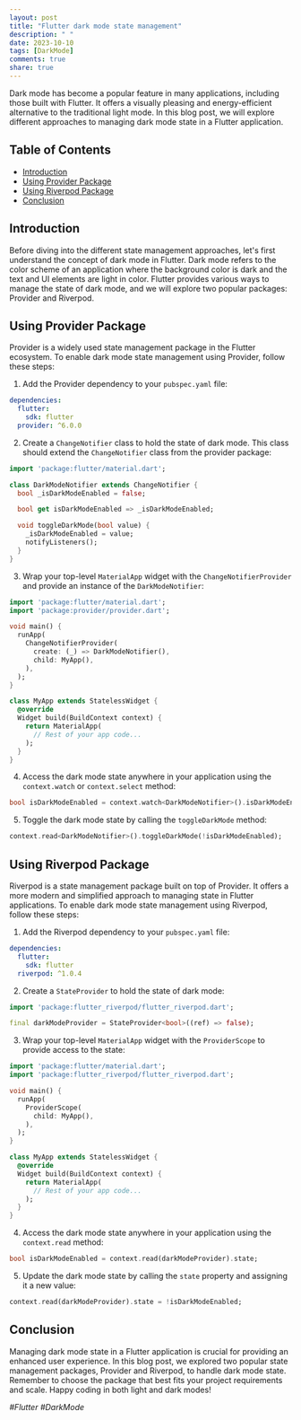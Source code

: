 ```yaml
---
layout: post
title: "Flutter dark mode state management"
description: " "
date: 2023-10-10
tags: [DarkMode]
comments: true
share: true
---
```


Dark mode has become a popular feature in many applications, including those built with Flutter. It offers a visually pleasing and energy-efficient alternative to the traditional light mode. In this blog post, we will explore different approaches to managing dark mode state in a Flutter application.

## Table of Contents
- [Introduction](#introduction)
- [Using Provider Package](#using-provider-package)
- [Using Riverpod Package](#using-riverpod-package)
- [Conclusion](#conclusion)

## Introduction

Before diving into the different state management approaches, let's first understand the concept of dark mode in Flutter. Dark mode refers to the color scheme of an application where the background color is dark and the text and UI elements are light in color. Flutter provides various ways to manage the state of dark mode, and we will explore two popular packages: Provider and Riverpod.

## Using Provider Package

Provider is a widely used state management package in the Flutter ecosystem. To enable dark mode state management using Provider, follow these steps:

1. Add the Provider dependency to your `pubspec.yaml` file:

```yaml
dependencies:
  flutter:
    sdk: flutter
  provider: ^6.0.0
```

2. Create a `ChangeNotifier` class to hold the state of dark mode. This class should extend the `ChangeNotifier` class from the provider package:

```dart
import 'package:flutter/material.dart';

class DarkModeNotifier extends ChangeNotifier {
  bool _isDarkModeEnabled = false;

  bool get isDarkModeEnabled => _isDarkModeEnabled;

  void toggleDarkMode(bool value) {
    _isDarkModeEnabled = value;
    notifyListeners();
  }
}
```

3. Wrap your top-level `MaterialApp` widget with the `ChangeNotifierProvider` and provide an instance of the `DarkModeNotifier`:

```dart
import 'package:flutter/material.dart';
import 'package:provider/provider.dart';

void main() {
  runApp(
    ChangeNotifierProvider(
      create: (_) => DarkModeNotifier(),
      child: MyApp(),
    ),
  );
}

class MyApp extends StatelessWidget {
  @override
  Widget build(BuildContext context) {
    return MaterialApp(
      // Rest of your app code...
    );
  }
}
```

4. Access the dark mode state anywhere in your application using the `context.watch` or `context.select` method:

```dart
bool isDarkModeEnabled = context.watch<DarkModeNotifier>().isDarkModeEnabled;
```

5. Toggle the dark mode state by calling the `toggleDarkMode` method:

```dart
context.read<DarkModeNotifier>().toggleDarkMode(!isDarkModeEnabled);
```

## Using Riverpod Package

Riverpod is a state management package built on top of Provider. It offers a more modern and simplified approach to managing state in Flutter applications. To enable dark mode state management using Riverpod, follow these steps:

1. Add the Riverpod dependency to your `pubspec.yaml` file:

```yaml
dependencies:
  flutter:
    sdk: flutter
  riverpod: ^1.0.4
```

2. Create a `StateProvider` to hold the state of dark mode:

```dart
import 'package:flutter_riverpod/flutter_riverpod.dart';

final darkModeProvider = StateProvider<bool>((ref) => false);
```

3. Wrap your top-level `MaterialApp` widget with the `ProviderScope` to provide access to the state:

```dart
import 'package:flutter/material.dart';
import 'package:flutter_riverpod/flutter_riverpod.dart';

void main() {
  runApp(
    ProviderScope(
      child: MyApp(),
    ),
  );
}

class MyApp extends StatelessWidget {
  @override
  Widget build(BuildContext context) {
    return MaterialApp(
      // Rest of your app code...
    );
  }
}
```

4. Access the dark mode state anywhere in your application using the `context.read` method:

```dart
bool isDarkModeEnabled = context.read(darkModeProvider).state;
```

5. Update the dark mode state by calling the `state` property and assigning it a new value:

```dart
context.read(darkModeProvider).state = !isDarkModeEnabled;
```

## Conclusion

Managing dark mode state in a Flutter application is crucial for providing an enhanced user experience. In this blog post, we explored two popular state management packages, Provider and Riverpod, to handle dark mode state. Remember to choose the package that best fits your project requirements and scale. Happy coding in both light and dark modes!

_#Flutter #DarkMode_